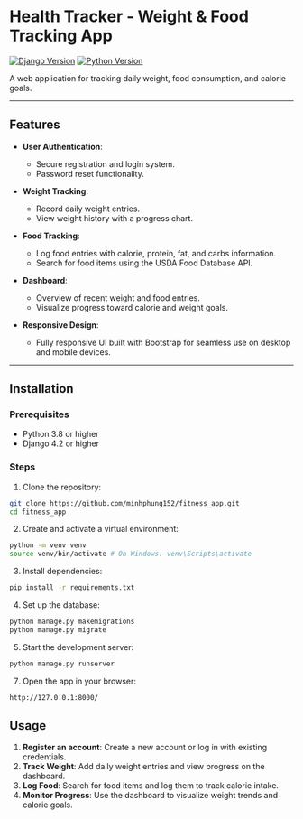 # Health Tracker - Weight & Food Tracking App

[![Django Version](https://img.shields.io/badge/Django-4.2-brightgreen)](https://www.djangoproject.com/)
[![Python Version](https://img.shields.io/badge/Python-3.8%2B-blue)](https://www.python.org/)

A web application for tracking daily weight, food consumption, and calorie goals.

---

## Features

- **User Authentication**: 
    - Secure registration and login system.
    - Password reset functionality.

- **Weight Tracking**: 
    - Record daily weight entries.
    - View weight history with a progress chart.

- **Food Tracking**: 
    - Log food entries with calorie, protein, fat, and carbs information.
    - Search for food items using the USDA Food Database API.

- **Dashboard**: 
    - Overview of recent weight and food entries.
    - Visualize progress toward calorie and weight goals.

- **Responsive Design**:
    - Fully responsive UI built with Bootstrap for seamless use on desktop and mobile devices.

--- 

## Installation

### Prerequisites
- Python 3.8 or higher
- Django 4.2 or higher

### Steps
1. Clone the repository:
```bash
git clone https://github.com/minhphung152/fitness_app.git
cd fitness_app
```

2. Create and activate a virtual environment:
```bash
python -m venv venv
source venv/bin/activate # On Windows: venv\Scripts\activate
```

3. Install dependencies:
```bash
pip install -r requirements.txt
```

4. Set up the database:
```bash
python manage.py makemigrations
python manage.py migrate
```

5. Start the development server:
```bash
python manage.py runserver
```

7. Open the app in your browser:
```bash
http://127.0.0.1:8000/
```

## Usage
1. **Register an account**: Create a new account or log in with existing credentials.
2. **Track Weight**: Add daily weight entries and view progress on the dashboard.
3. **Log Food**: Search for food items and log them to track calorie intake.
4. **Monitor Progress**: Use the dashboard to visualize weight trends and calorie goals.
